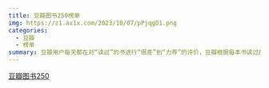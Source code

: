 ```yaml
---
title: 豆瓣图书250榜单
img: https://z1.ax1x.com/2023/10/07/pPjqgD1.png
categories: 
  - 豆瓣
  - 榜单
summary: 豆瓣用户每天都在对“读过”的书进行“很差”到“力荐”的评价，豆瓣根据每本书读过的人数以及该书所得的评价等综合数据，通过算法分析产生了豆瓣读书 Top 250。
---
```

[豆瓣图书250](https://book.douban.com/top250)



